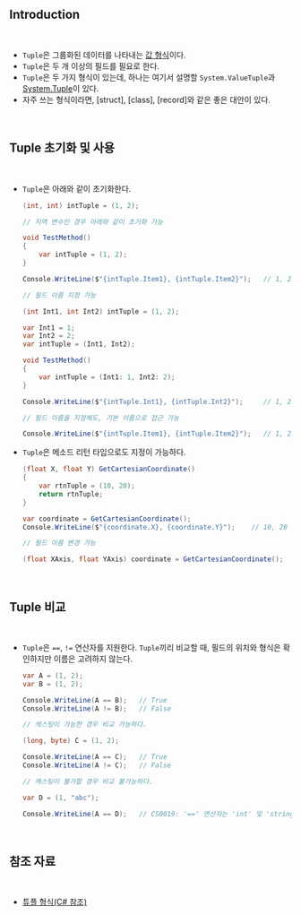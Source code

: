 ## Introduction

<br>

- `Tuple`은 그룹화된 데이터를 나타내는 [값 형식](https://peponi-paradise.tistory.com/entry/C-Language-%EA%B0%92-%ED%98%95%EC%8B%9D)이다.
- `Tuple`은 두 개 이상의 필드를 필요로 한다.
- `Tuple`은 두 가지 형식이 있는데, 하나는 여기서 설명할 `System.ValueTuple`과 [System.Tuple](https://learn.microsoft.com/ko-kr/dotnet/api/system.tuple?view=net-7.0)이 있다.
- 자주 쓰는 형식이라면, [struct], [class], [record]와 같은 좋은 대안이 있다.

<br>

## Tuple 초기화 및 사용

<br>

- `Tuple`은 아래와 같이 초기화한다.
    ```cs
    (int, int) intTuple = (1, 2);

    // 지역 변수인 경우 아래와 같이 초기화 가능
    
    void TestMethod()
    {
        var intTuple = (1, 2); 
    }

    Console.WriteLine($"{intTuple.Item1}, {intTuple.Item2}");   // 1, 2

    // 필드 이름 지정 가능

    (int Int1, int Int2) intTuple = (1, 2);

    var Int1 = 1;
    var Int2 = 2;
    var intTuple = (Int1, Int2);

    void TestMethod()
    {
        var intTuple = (Int1: 1, Int2: 2); 
    }

    Console.WriteLine($"{intTuple.Int1}, {intTuple.Int2}");     // 1, 2

    // 필드 이름을 지정해도, 기본 이름으로 접근 가능

    Console.WriteLine($"{intTuple.Item1}, {intTuple.Item2}");   // 1, 2
    ```

- `Tuple`은 메소드 리턴 타입으로도 지정이 가능하다.
    ```cs
    (float X, float Y) GetCartesianCoordinate()
    {
        var rtnTuple = (10, 20);
        return rtnTuple;
    }

    var coordinate = GetCartesianCoordinate();
    Console.WriteLine($"{coordinate.X}, {coordinate.Y}");    // 10, 20

    // 필드 이름 변경 가능

    (float XAxis, float YAxis) coordinate = GetCartesianCoordinate();
    ```

<br>

## Tuple 비교

<br>

- `Tuple`은 `==`, `!=` 연산자를 지원한다. `Tuple`끼리 비교할 때, 필드의 위치와 형식은 확인하지만 이름은 고려하지 않는다.
    ```cs
    var A = (1, 2);
    var B = (1, 2);

    Console.WriteLine(A == B);   // True
    Console.WriteLine(A != B);   // False

    // 캐스팅이 가능한 경우 비교 가능하다.

    (long, byte) C = (1, 2);

    Console.WriteLine(A == C);   // True
    Console.WriteLine(A != C);   // False

    // 캐스팅이 불가할 경우 비교 불가능하다.

    var D = (1, "abc");

    Console.WriteLine(A == D);   // CS0019: '==' 연산자는 'int' 및 'string' 형식의 피연산자에 적용할 수 없습니다.
    ```

<br>

## 참조 자료

<br>

- [튜플 형식(C# 참조)](https://learn.microsoft.com/ko-kr/dotnet/csharp/language-reference/builtin-types/value-tuples)
